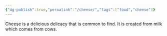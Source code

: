 ```yaml
---
{"dg-publish":true,"permalink":"/cheese/","tags":["food","cheese"]}
---
```


Cheese is a delicious delicacy that is common to find. It is created from milk which comes from cows. 
